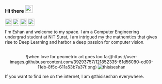 ### Hi there <img src="https://media.giphy.com/media/hvRJCLFzcasrR4ia7z/giphy.gif" width="25px">
<!--
**thisiseshan/thisiseshan** is a ✨ _special_ ✨ repository because its `README.md` (this file) appears on your GitHub profile.
-->

<a href="https://twitter.com/thisiseshan">
  <img align="left" alt="Eshan Arora | Twitter" width="22px" src="https://raw.githubusercontent.com/peterthehan/peterthehan/master/assets/twitter.svg" />
</a>
<a href="https://www.linkedin.com/in/thisiseshan/">
  <img align="left" alt="Eshan's LinkedIN" width="22px" src="https://raw.githubusercontent.com/peterthehan/peterthehan/master/assets/linkedin.svg" />
</a>
<a href="https://open.spotify.com/user/q99shu0bc0yjpalfsj1jtfpil?si=eb7eda148dad45af">
  <img align="left" alt="Eshan's Spotify" width="22px" src="https://raw.githubusercontent.com/peterthehan/peterthehan/master/assets/spotify.svg" />
</a>
<a href="https://www.youtube.com/channel/UCTcRabd_bBYAdautJTbFqEg">
  <img align="left" alt="Eshan's Youtube" width="22px" src="https://raw.githubusercontent.com/peterthehan/peterthehan/master/assets/youtube.svg" />
</a>

<br>
<br>
I'm Eshan and welcome to my space. I am a Computer Engineering undergrad student at NIT Surat, 
I am intrigued my the mathemtics that gives rise to Deep Learning and harbor a deep passion for computer vision.
<br>

<br>

<p align="center"> ![when love for geometric art goes too far](https://user-images.githubusercontent.com/39293757/121852335-61d56080-cd00-11eb-8f5c-611a53b7a37f.png) <img src="https://github-readme-stats.vercel.app/api?username=thisiseshan&count_private=true" alt="thisiseshan" />

If you want to find me on the internet, I am @thisiseshan everywhere.
